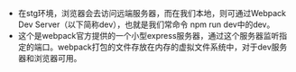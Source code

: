 - 在stg环境，浏览器会去访问远端服务器，而在我们本地，则可通过Webpack Dev Server（以下简称dev），也就是我们常命令 npm run dev中的dev。
- 这个是webpack官方提供的一个小型express服务器，通过这个服务器监听指定的端口。webpack打包的文件存放在内存的虚拟文件系统中，对于dev服务器和浏览器可用。